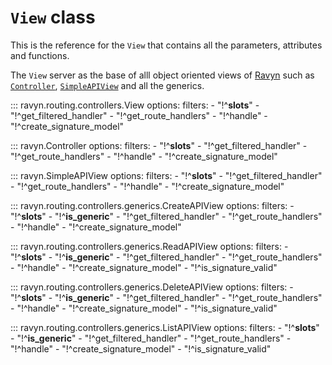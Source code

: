 # `View` class

This is the reference for the `View` that contains all the parameters,
attributes and functions.

The `View` server as the base of alll object oriented views of [Ravyn](../ravyn.md) such as
[`Controller`](#ravyn.Controller), [`SimpleAPIView`](#ravyn.SimpleAPIView) and all the generics.

::: ravyn.routing.controllers.View
    options:
        filters:
        - "!^__slots__"
        - "!^get_filtered_handler"
        - "!^get_route_handlers"
        - "!^handle"
        - "!^create_signature_model"

::: ravyn.Controller
    options:
        filters:
        - "!^__slots__"
        - "!^get_filtered_handler"
        - "!^get_route_handlers"
        - "!^handle"
        - "!^create_signature_model"

::: ravyn.SimpleAPIView
    options:
        filters:
        - "!^__slots__"
        - "!^get_filtered_handler"
        - "!^get_route_handlers"
        - "!^handle"
        - "!^create_signature_model"

::: ravyn.routing.controllers.generics.CreateAPIView
    options:
        filters:
        - "!^__slots__"
        - "!^__is_generic__"
        - "!^get_filtered_handler"
        - "!^get_route_handlers"
        - "!^handle"
        - "!^create_signature_model"

::: ravyn.routing.controllers.generics.ReadAPIView
    options:
        filters:
        - "!^__slots__"
        - "!^__is_generic__"
        - "!^get_filtered_handler"
        - "!^get_route_handlers"
        - "!^handle"
        - "!^create_signature_model"
        - "!^is_signature_valid"

::: ravyn.routing.controllers.generics.DeleteAPIView
    options:
        filters:
        - "!^__slots__"
        - "!^__is_generic__"
        - "!^get_filtered_handler"
        - "!^get_route_handlers"
        - "!^handle"
        - "!^create_signature_model"
        - "!^is_signature_valid"

::: ravyn.routing.controllers.generics.ListAPIView
    options:
        filters:
        - "!^__slots__"
        - "!^__is_generic__"
        - "!^get_filtered_handler"
        - "!^get_route_handlers"
        - "!^handle"
        - "!^create_signature_model"
        - "!^is_signature_valid"

